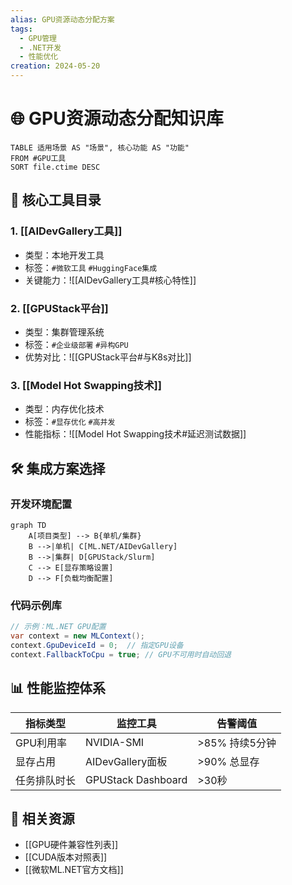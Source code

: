 ```yaml
---
alias: GPU资源动态分配方案
tags: 
  - GPU管理 
  - .NET开发
  - 性能优化
creation: 2024-05-20
---
```


# 🌐 GPU资源动态分配知识库

```dataview
TABLE 适用场景 AS "场景", 核心功能 AS "功能"
FROM #GPU工具 
SORT file.ctime DESC
```


## 📌 核心工具目录
### 1. [[AIDevGallery工具]]
- 类型：本地开发工具
- 标签：`#微软工具` `#HuggingFace集成`
- 关键能力：![[AIDevGallery工具#核心特性]]

### 2. [[GPUStack平台]]
- 类型：集群管理系统
- 标签：`#企业级部署` `#异构GPU`
- 优势对比：![[GPUStack平台#与K8s对比]]

### 3. [[Model Hot Swapping技术]]
- 类型：内存优化技术
- 标签：`#显存优化` `#高并发`
- 性能指标：![[Model Hot Swapping技术#延迟测试数据]]

## 🛠️ 集成方案选择
### 开发环境配置
```mermaid
graph TD
    A[项目类型] --> B{单机/集群}
    B -->|单机| C[ML.NET/AIDevGallery]
    B -->|集群| D[GPUStack/Slurm]
    C --> E[显存策略设置]
    D --> F[负载均衡配置]
```

### 代码示例库
```csharp
// 示例：ML.NET GPU配置
var context = new MLContext();
context.GpuDeviceId = 0;  // 指定GPU设备
context.FallbackToCpu = true; // GPU不可用时自动回退
```

## 📊 性能监控体系
| 指标类型       | 监控工具              | 告警阈值           |
|----------------|-----------------------|--------------------|
| GPU利用率      | NVIDIA-SMI           | >85% 持续5分钟    |
| 显存占用       | AIDevGallery面板     | >90% 总显存       |
| 任务排队时长   | GPUStack Dashboard   | >30秒              |

## 🔗 相关资源
- [[GPU硬件兼容性列表]]
- [[CUDA版本对照表]]
- [[微软ML.NET官方文档]]

